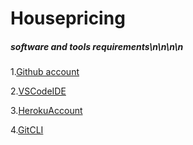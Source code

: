 # Housepricing


##### software and tools requirements\n\n\n\n





1.[Github account](https://github.com)

2.[VSCodeIDE](https://code.visualstudio.com/)

3.[HerokuAccount](https:/heroku.com)

4.[GitCLI]()